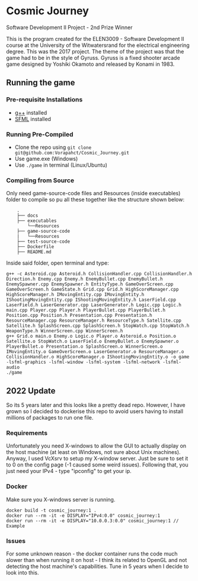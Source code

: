 # Cosmic Journey
Software Development II Project - 2nd Prize Winner

This is the program created for the ELEN3009 - Software Development II course at the University of the Witwatersrand for the electrical engineering degree. This was the 2017 project.
The theme of the project was that the game had to be in the style of Gyruss. Gyruss is a fixed shooter arcade game designed by Yoshiki Okamoto and released by Konami in 1983.

## Running the game

### Pre-requisite Installations
- [g++](https://gcc.gnu.org/install/) installed 
- [SFML](https://www.sfml-dev.org/) installed 

### Running Pre-Compiled
- Clone the repo using `git clone git@github.com:Vorapahct/Cosmic_Journey.git`
- Use game.exe (Windows)
- Use `./game` in terminal (Linux/Ubuntu)


### Compiling from Source
Only need game-source-code files and Resources (inside executables) folder to compile so pu all these together like the structure shown below:
```
    .
    ├── docs   
    ├── executables
        └──Resources
    ├── game-source-code                
    |   └──Resources                 
    ├── test-source-code                
    ├── Dockerfile                 
    ├── README.md
```
Inside said folder, open terminal and type:

```shell
g++ -c Asteroid.cpp Asteroid.h CollisionHandler.cpp CollisionHandler.h Direction.h Enemy.cpp Enemy.h EnemyBullet.cpp EnemyBullet.h EnemySpawner.cpp EnemySpawner.h EntityType.h GameOverScreen.cpp GameOverScreen.h GameState.h Grid.cpp Grid.h HighScoreManager.cpp HighScoreManager.h IMovingEntity.cpp IMovingEntity.h IShootingMovingEntity.cpp IShootingMovingEntity.h LaserField.cpp LaserField.h LaserGenerator.cpp LaserGenerator.h Logic.cpp Logic.h main.cpp Player.cpp Player.h PlayerBullet.cpp PlayerBullet.h Position.cpp Position.h Presentation.cpp Presentation.h ResourceManager.cpp ResourceManager.h ResourceType.h Satellite.cpp Satellite.h SplashScreen.cpp SplashScreen.h StopWatch.cpp StopWatch.h WeaponType.h WinnerScreen.cpp WinnerScreen.h
g++ Grid.o main.o Enemy.o Logic.o Player.o Asteroid.o Position.o Satellite.o StopWatch.o LaserField.o EnemyBullet.o EnemySpawner.o PlayerBullet.o Presentation.o SplashScreen.o WinnerScreen.o IMovingEntity.o GameOverScreen.o LaserGenerator.o ResourceManager.o CollisionHandler.o HighScoreManager.o IShootingMovingEntity.o -o game -lsfml-graphics -lsfml-window -lsfml-system -lsfml-network -lsfml-audio
./game
```

## 2022 Update
So its 5 years later and this looks like a pretty dead repo. However, I have grown so I decided to dockerise this repo to avoid users having to install millions of packages to run one file.

### Requirements
Unfortunately you need X-windows to allow the GUI to actually display on the host machine (at least on Windows, not sure about Unix machines). Anyway, I used VcXsrv to setup my X-window server. Just be sure to set it to 0 on the config page (-1 caused some weird issues). Following that, you just need your IPv4 - type "ipconfig" to get your ip.

### Docker
Make sure you X-windows server is running.
```shell
docker build -t cosmic_journey:1 .
docker run --rm -it -e DISPLAY="IPv4:0.0" cosmic_journey:1
docker run --rm -it -e DISPLAY="10.0.0.3:0.0" cosmic_journey:1 // Example
```

### Issues
For some unknown reason - the docker container runs the code much slower than when running it on host - I think its related to OpenGL and not detecting the host machine's capabilities. Tune in 5 years when I decide to look into this. 